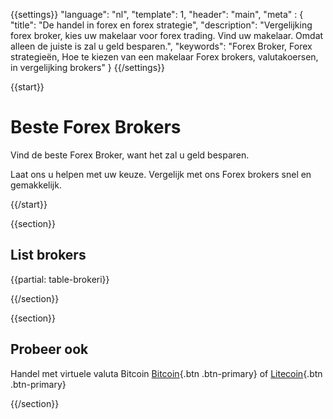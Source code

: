 {{settings}}
  "language": "nl",
  "template": 1,
  "header": "main",
  "meta" : {
    "title": "De handel in forex en forex strategie",
    "description": "Vergelijking forex broker, kies uw makelaar voor forex trading. Vind uw makelaar. Omdat alleen de juiste is zal u geld besparen.",
    "keywords": "Forex Broker, Forex strategieën, Hoe te kiezen van een makelaar Forex brokers, valutakoersen, in vergelijking brokers"
  }
{{/settings}}

{{start}}

# Beste Forex Brokers 

Vind de beste Forex Broker, want het zal u geld besparen. 

Laat ons u helpen met uw keuze. Vergelijk met ons Forex brokers snel en gemakkelijk.

{{/start}}

{{section}}

## List brokers

{{partial: table-brokeri}}

{{/section}}

{{section}}

## Probeer ook

Handel met virtuele valuta Bitcoin [Bitcoin]({{url}}bitcoin){.btn .btn-primary} of [Litecoin]({{url}}litecoin){.btn .btn-primary}

{{/section}}